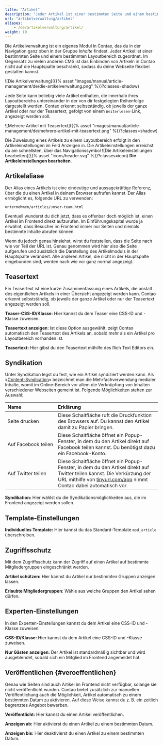 ```yaml
---
title: "Artikel"
description: "Jeder Artikel ist einer bestimmten Seite und einem bestimmten Layoutbereich zugeordnet."
url: "artikelverwaltung/artikel"
aliases:
    - /de/artikelverwaltung/artikel/
weight: 10
---
```


Die Artikelverwaltung ist ein eigenes Modul in Contao, das du in der Navigation ganz oben in der Gruppe *Inhalte* 
findest. Jeder Artikel ist einer bestimmten Seite und einem bestimmten Layoutbereich zugeordnet. Im Gegensatz zu 
vielen anderen CMS ist das Einbinden von Artikeln in Contao nicht auf die Hauptspalte beschränkt, sodass du deine 
Webseite flexibel gestalten kannst.

![Die Artikelverwaltung]({{% asset "images/manual/article-management/de/die-artikelverwaltung.png" %}}?classes=shadow)

Jede Seite kann beliebig viele Artikel enthalten, die innerhalb ihres Layoutbereichs untereinander in der von dir 
festgelegten Reihenfolge dargestellt werden. Contao erkennt selbstständig, ob jeweils der ganze Artikel oder nur der 
Teasertext, gefolgt von einem `Weiterlesen`-Link, angezeigt werden soll.

![Mehrere Artikel mit Teasertext]({{% asset "images/manual/article-management/de/mehrere-artikel-mit-teasertext.png" %}}?classes=shadow)

Die Zuweisung eines Artikels zu einem Layoutbereich erfolgt in den Artikeleinstellungen im Feld Anzeigen in. Die 
Artikeleinstellungen erreichst du am schnellsten, über das Navigationssymbol
![Die Artikeleinstellungen bearbeiten]({{% asset "icons/header.svg" %}}?classes=icon) **Die Artikeleinstellungen bearbeiten**.


## Artikelaliase

Der Alias eines Artikels ist eine eindeutige und aussagekräftige Referenz, über die du einen Artikel in deinem Browser 
aufrufen kannst. Der Alias ermöglicht es, folgende URL zu verwenden:

`unternehmen/articles/unser-team.html`

Eventuell wunderst du dich jetzt, dass es offenbar doch möglich ist, einen Artikel im Frontend direkt aufzurufen. Im 
Einführungskapitel wurde ja erwähnt, dass Besucher im Frontend immer nur Seiten und niemals bestimmte Inhalte abrufen 
können.

Wenn du jedoch genau hinsiehst, wirst du feststellen, dass die Seite nach wie vor Teil der URL ist. Genau genommen 
wird hier also die Seite aufgerufen und zusätzlich die Darstellung des Artikelmoduls in der Hauptspalte verändert. 
Alle anderen Artikel, die nicht in der Hauptspalte eingebunden sind, werden nach wie vor ganz normal angezeigt.


## Teasertext

Ein Teasertext ist eine kurze Zusammenfassung eines Artikels, die anstatt des eigentlichen Artikels in einer Übersicht 
angezeigt werden kann. Contao erkennt selbstständig, ob jeweils der ganze Artikel oder nur der Teasertext angezeigt 
werden soll.

**Teaser-CSS-ID/Klasse:** Hier kannst du dem Teaser eine CSS-ID und -Klasse zuweisen.

**Teasertext anzeigen:** Ist diese Option ausgewählt, zeigt Contao automatisch den Teasertext des Artikels an, sobald 
mehr als ein Artikel pro Layoutbereich vorhanden ist.

**Teasertext:** Hier gibst du den Teasertext mithilfe des Rich Text Editors ein.


## Syndikation

Unter Syndikation legst du fest, wie ein Artikel syndiziert werden kann. Als 
»[Content-Syndication](https://de.wikipedia.org/wiki/Content-Syndication)« bezeichnet man die Mehrfachverwendung 
medialer Inhalte, womit im Online-Bereich vor allem die Verknüpfung von Inhalten verschiedener Webseiten gemeint ist. 
Folgende Möglichkeiten stehen zur Auswahl:

| Name                            | Erklärung                                                                                                                                                                                                           |
|:--------------------------------|:--------------------------------------------------------------------------------------------------------------------------------------------------------------------------------------------------------------------|
| Seite drucken                   | Diese Schaltfläche ruft die Druckfunktion des Browsers auf. Du kannst den Artikel damit zu Papier bringen.                                                                                                          |
| Auf&nbsp;Facebook&nbsp;teilen   | Diese Schaltfläche öffnet ein Popup-Fenster, in dem du den Artikel direkt auf Facebook teilen kannst. Du benötigst dazu ein Facebook-Konto.                                                                         |
| Auf Twitter teilen              | Diese Schaltfläche öffnet ein Popup-Fenster, in dem du den Artikel direkt auf Twitter teilen kannst. Die Verkürzung der URL mithilfe von [tinyurl.com/app](https://tinyurl.com/app) nimmt Contao dabei automatisch vor.    |

**Syndikation:** Hier wählst du die Syndikationsmöglichkeiten aus, die im Frontend angezeigt werden sollen.


## Template-Einstellungen

**Individuelles Template:** Hier kannst du das Standard-Template `mod_article` überschreiben.


## Zugriffsschutz

Mit dem Zugriffsschutz kann der Zugriff auf einen Artikel auf bestimmte Mitgliedergruppen eingeschränkt werden.

**Artikel schützen:** Hier kannst du Artikel nur bestimmten Gruppen anzeigen lassen.

**Erlaubte Mitgliedergruppen:** Wähle aus welche Gruppen den Artikel sehen dürfen.


## Experten-Einstellungen

In den Experten-Einstellungen kannst du dem Artikel eine CSS-ID und -Klasse zuweisen

**CSS-ID/Klasse:** Hier kannst du dem Artikel eine CSS-ID und -Klasse zuweisen.

**Nur Gästen anzeigen:** Der Artikel ist standardmäßig sichtbar und wird ausgeblendet, sobald sich ein Mitglied im 
Frontend angemeldet hat.


## Veröffentlichen {#veroeffentlichen}

Genau wie Seiten sind auch Artikel im Frontend nicht verfügbar, solange sie nicht veröffentlicht wurden. Contao bietet 
zusätzlich zur manuellen Veröffentlichung auch die Möglichkeit, Artikel automatisch zu einem bestimmten Datum zu 
aktivieren. Auf diese Weise kannst du z. B. ein zeitlich begrenztes Angebot bewerben.

**Veröffentlicht:** Hier kannst du einen Artikel veröffentlichen.

**Anzeigen ab:** Hier aktivierst du einen Artikel zu einem bestimmten Datum.

**Anzeigen bis:** Hier deaktivierst du einen Artikel zu einem bestimmten Datum.

